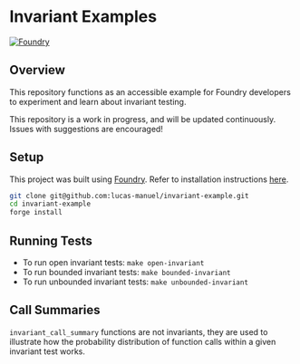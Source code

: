 # Invariant Examples

[![Foundry][foundry-badge]][foundry]

[foundry]: https://getfoundry.sh/
[foundry-badge]: https://img.shields.io/badge/Built%20with-Foundry-FFDB1C.svg

## Overview

This repository functions as an accessible example for Foundry developers to experiment and learn about invariant testing.

This repository is a work in progress, and will be updated continuously.
Issues with suggestions are encouraged!

## Setup

This project was built using [Foundry](https://book.getfoundry.sh/). Refer to installation instructions [here](https://github.com/foundry-rs/foundry#installation).

```sh
git clone git@github.com:lucas-manuel/invariant-example.git
cd invariant-example
forge install
```

## Running Tests

- To run open invariant tests: `make open-invariant`
- To run bounded invariant tests: `make bounded-invariant`
- To run unbounded invariant tests: `make unbounded-invariant`

## Call Summaries

`invariant_call_summary` functions are not invariants, they are used to illustrate how the probability distribution of function calls within a given invariant test works.

